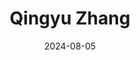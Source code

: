 ---
# Leave the homepage title empty to use the site title
title: 'Qingyu Zhang'
date: 2024-08-05
type: landing

# SEO description for homepage
description: 'Qingyu Zhang - Master''s student at the Institute of Software, Chinese Academy of Sciences (ISCAS). Research interests in Large Language Models, including long-text capabilities and multi-turn dialogue abilities.'

# SEO keywords
keywords:
  - Large Language Models
  - Model Compression
  - Long Context
  - Post-training
  - Reinforcement Learning
  - ISCAS
  - Qingyu Zhang

sections:
  - block: about.biography
    id: about
    content:
      title: Biography
      # The username directs to the user profile found in `content/authors/admin/`
      username: admin

  - block: markdown
    id: news
    content:
      title: News
      subtitle: ''
      text: |
        - **May, 2025** One paper "[*ShortGPT*](publication/shortgpt-acl2025/)" is accepted by ACL Findings 2025.
        - **Sep, 2024** One paper "[*Base of RoPE Bounds Context Length*](publication/base-of-rope-neurips2024/)" is accepted by NeurIPS 2024.
        - **Jun, 2024** Honored as an Outstanding Graduate at Fuzhou University.
        - **May, 2023** Won the **First Prize** in the 10th ASC Student Supercomputer Challenge.
        - **Nov, 2022** Won the **First Prize** in the 13th National College Student Mathematics Competition.
    design:
      view: compact
      columns: '2'

  - block: experience
    id: experience
    content:
      title: Experience
      date_format: Jan 2006
      # Experiences.
      items:
        - title: Algorithm Intern
          company: Meituan
          company_url: 'https://www.meituan.com/'
          location: Beijing, China
          date_start: '2024-12-01'
          date_end: ''
          description: |2-
              * Led the R&D of an RL-based dialogue optimization system for large models.
              * Deployed in a live business environment, increasing core business conversion rate by ~20%.
              * Research submitted to AAAI 2026.
        - title: Foundation Model Intern
          company: Baichuan Intelligence
          company_url: 'https://www.baichuan-ai.com/'
          location: Beijing, China
          date_start: '2024-01-01'
          date_end: '2024-10-31'
          description: |2-
              * Investigated Transformer redundancy and proposed a layer-based pruning method (**ShortGPT**, *ACL Findings*, 2025).
              * Researched the lower bounds of RoPE Base (**Base of RoPE Bounds Context Length**, *NeurIPS*, 2024).
              * Proposed a variant of the "Needle in a Haystack" evaluation method (Patent Granted).
        - title: Research Intern
          company: Institute of Software, Chinese Academy of Sciences
          company_url: 'http://www.iscas.ac.cn/'
          location: Beijing, China
          date_start: '2023-10-01'
          date_end: '2024-09-30'
          description: |2-
              * Adapted and optimized SFT/DPO algorithms for the Megatron framework (*ACL Demo*, 2025).
              * Implemented large-scale distributed training on Ascend 910b using the ModelLink framework.
    design:
      columns: '2'

  - block: collection
    id: publications
    content:
      title: Recent Publications
      text: "Here are some of my recent publications. You can find the full list in my CV."
      filters:
        folders:
          - publication
        exclude_featured: false
    design:
      columns: '2'
      view: citation

  - block: collection
    id: projects
    content:
      title: Projects
      filters:
        folders:
          - project
    design:
      # Choose a view for the collection: card, compact, stream, showcase.
      view: card
      columns: '2'
      

  - block: contact
    id: contact
    content:
      title: Contact
      email: ttraveller2001@gmail.com
      address:
        street: No. 4, South Fourth Street, Zhongguancun
        city: Beijing
        region: Haidian District
        postcode: '100190'
        country: China
        country_code: CN
      coordinates:
        latitude: '39.9837'
        longitude: '116.327'
      autolink: true
    design:
      columns: '2'
---